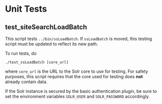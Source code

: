 # Unit Tests
## test_siteSearchLoadBatch
This script tests `../bin/ssLoadBatch`. If `ssLoadBatch` is moved, this testing script must be updated to reflect its new path.

To run tests, do
```
./test_ssLoadBatch [core_url]
```
where `core_url` is the URL to the Solr core to use for testing. For safety purposes, this script requires that the core used for testing does **not** already contain data.

If the Solr instance is secured by the basic authentication plugin, be sure to set the environment variables `SOLR_USER` and `SOLR_PASSWORD` accordingly.
